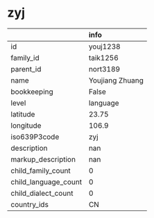 # zyj
|                      | info            |
|:---------------------|:----------------|
| id                   | youj1238        |
| family_id            | taik1256        |
| parent_id            | nort3189        |
| name                 | Youjiang Zhuang |
| bookkeeping          | False           |
| level                | language        |
| latitude             | 23.75           |
| longitude            | 106.9           |
| iso639P3code         | zyj             |
| description          | nan             |
| markup_description   | nan             |
| child_family_count   | 0               |
| child_language_count | 0               |
| child_dialect_count  | 0               |
| country_ids          | CN              |